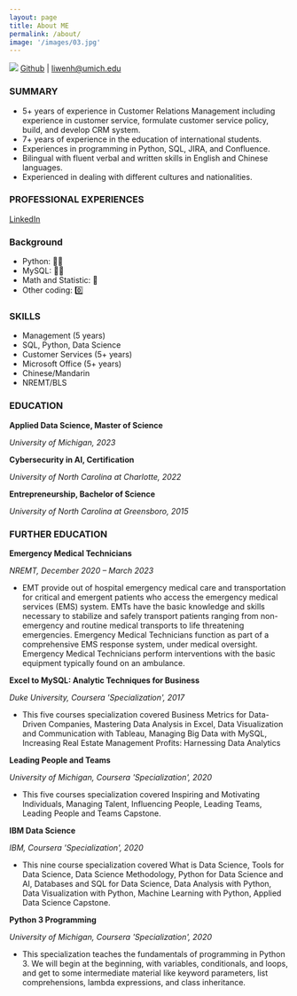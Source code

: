 ```yaml
---
layout: page
title: About ME
permalink: /about/
image: '/images/03.jpg'
---
```


![](RackMultipart20210310-4-1l2mdz3_html_e925d6d67cdb36bc.gif)
[Github](https://github.com/alisongh) | <liwenh@umich.edu>

### SUMMARY

- 5+ years of experience in Customer Relations Management including experience in customer service, formulate customer service policy, build, and develop CRM system.
- 7+ years of experience in the education of international students.
- Experiences in programming in Python, SQL, JIRA, and Confluence.
- Bilingual with fluent verbal and written skills in English and Chinese languages.
- Experienced in dealing with different cultures and nationalities.

### PROFESSIONAL EXPERIENCES

[LinkedIn](https://www.linkedin.com/in/alisonliwenhuang/)

### Background
* Python: 🐍🐍
* MySQL: 🐬🐬
* Math and Statistic: 🐥
* Other coding: 0️⃣

### SKILLS

- Management (5 years)
- SQL, Python, Data Science
- Customer Services (5+ years)
- Microsoft Office (5+ years)
- Chinese/Mandarin
- NREMT/BLS


### EDUCATION

**Applied Data Science, Master of Science**

_University of Michigan, 2023_

**Cybersecurity in AI, Certification**

_University of North Carolina at Charlotte, 2022_

**Entrepreneurship, Bachelor of Science**

_University of North Carolina at Greensboro, 2015_

### FURTHER EDUCATION

**Emergency Medical Technicians**

_NREMT, December 2020 – March 2023_

- EMT provide out of hospital emergency medical care and transportation for critical and emergent patients who access the emergency medical services (EMS) system. EMTs have the basic knowledge and skills necessary to stabilize and safely transport patients ranging from non-emergency and routine medical transports to life threatening emergencies. Emergency Medical Technicians function as part of a comprehensive EMS response system, under medical oversight. Emergency Medical Technicians perform interventions with the basic equipment typically found on an ambulance.


**Excel to MySQL: Analytic Techniques for Business**

_Duke University, Coursera &#39;Specialization&#39;, 2017_

- This five courses specialization covered Business Metrics for Data-Driven Companies, Mastering Data Analysis in Excel, Data Visualization and Communication with Tableau, Managing Big Data with MySQL, Increasing Real Estate Management Profits: Harnessing Data Analytics

**Leading People and Teams**

_University of Michigan, Coursera &#39;Specialization&#39;, 2020_

- This five courses specialization covered Inspiring and Motivating Individuals, Managing Talent, Influencing People, Leading Teams, Leading People and Teams Capstone.

**IBM Data Science**

_IBM, Coursera &#39;Specialization&#39;, 2020_

- This nine course specialization covered What is Data Science, Tools for Data Science, Data Science Methodology, Python for Data Science and AI, Databases and SQL for Data Science, Data Analysis with Python, Data Visualization with Python, Machine Learning with Python, Applied Data Science Capstone.

**Python 3 Programming**

_University of Michigan, Coursera &#39;Specialization&#39;, 2020_

- This specialization teaches the fundamentals of programming in Python 3. We will begin at the beginning, with variables, conditionals, and loops, and get to some intermediate material like keyword parameters, list comprehensions, lambda expressions, and class inheritance.
